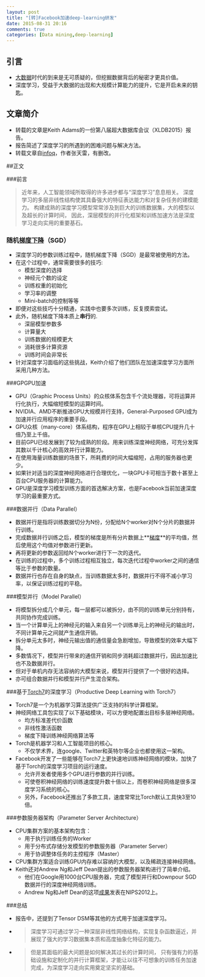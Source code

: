 ```yaml
---
layout: post
title: "[转]Facebook加速deep-learning研发"
date: 2015-08-31 20:16
comments: true
categories: [Data mining,deep-learning]
---
```

## 引言
 * [大数据][1]时代的到来是无可质疑的，但挖掘数据背后的秘密才更具价值。
 * 深度学习，受益于大数据的出现和大规模计算能力的提升，它是开启未来的钥匙。
 
## 文章简介
 * 转载的文章是Keith Adams的一份第八届超大数据库会议（XLDB2015）报告。
 * 报告简述了深度学习的所遇到的困难问题与解决方法。
 * 转载文章自[infoq][2]，作者张天雷，有删改。
<!-- more -->
##正文

###前言
>近年来，人工智能领域所取得的许多进步都与“深度学习”息息相关。
深度学习的多层非线性结构使其具备强大的特征表达能力和对复杂任务的建模能力。
构建成熟的深度学习模型常常涉及到巨大的训练数据集，大的模型以及超长的计算时间，
因此，深层模型的并行化框架和训练加速方法是深度学习走向实用的重要基石。

### 随机[梯度下降][3]（SGD）
 * 深度学习的参数训练过程中，随机梯度下降（SGD）是最常被使用的方法。
 * 在这个过程中，通常需要很多的技巧:
    * 模型深度的选择
    * 神经元个数的设定
    * 训练权重的初始化
    * 学习率的调整
    * Mini-batch的控制等等
 * 即便对这些技巧十分精通，实践中也要多次训练，反复摸索尝试。
 * 此外，随机梯度下降本质上**串行**的.
    * 深层模型参数多
    * 计算量大
    * 训练数据的规模更大
    * 消耗很多计算资源
    * 训练时间会非常长
 * 针对深度学习面临的这些挑战，Keith介绍了他们团队在加速深度学习方面所采用几种方法。

###GPGPU加速

* GPU（Graphic Process Units）的众核体系包含千个流处理器，可将运算并行化执行，大幅缩短模型的运算时间。
* NVIDIA、AMD不断推进GPU大规模并行支持，General-Purposed GPU成为加速并行应用程序的重要手段。
* GPU众核（many-core）体系结构，程序在GPU上相较于单核CPU提升几十倍乃至上千倍。
* 目前GPU已经发展到了较为成熟的阶段。用来训练深度神经网络，可充分发挥其数以千计核心的高效并行计算能力。
* 在使用海量训练数据的场景下，所耗费的时间大幅缩短，占用的服务器也更少。
* 如果针对适当的深度神经网络进行合理优化，一块GPU卡可相当于数十甚至上百台CPU服务器的计算能力。
* GPU是深度学习模型训练方面的首选解决方案，也是Facebook当前加速深度学习的最重要方式。


###数据并行（Data Parallel）

* 数据并行是指将训练数据切分为N份，分配给N个worker对N个分片的数据并行训练。
* 完成数据并行训练之后，模型的梯度是所有分片数据上**[梯度][4]**的平均值，然后使用这个均值对参数进行更新。
* 再将更新的参数返回给N个worker进行下一次的迭代。
* 在训练的过程中，多个训练过程相互独立，每次迭代过程中worker之间的通信等比于参数的数量。
* 数据并行也存在自身的缺点，当训练数据太多时，数据并行不得不减小学习率，以保证训练过程的平稳。

###模型并行（Model Parallel）

* 将模型拆分成几个单元，每一层都可以被拆分，由不同的训练单元分别持有，共同协作完成训练。
* 当一个计算单元上的神经元的输入来自另一个训练单元上的神经元的输出时，不同计算单元之间就产生通信开销。
* 拆分单元太多时，神经元输出值的通信量会急剧增加，导致模型的效率大幅下降。
* 多数情况下，模型并行带来的通信开销和同步消耗超过数据并行，因此加速比也不及数据并行。
* 但对于单机内存无法容纳的大模型来说，模型并行提供了一个很好的选择。
* 亦可组合数据并行和模型并行产生混合架构。

###基于[Torch7][5]的深度学习（Productive Deep Learning with Torch7）

* Torch7是一个为机器学习算法提供广泛支持的科学计算框架。
* 神经网络工具包实现了以下基础模块，可以方便地配置出目标多层神经网络。
    * 均方标准差代价函数
    * 非线性激活函数
    * 梯度下降训练神经网络算法等
* Torch是机器学习和人工智能项目的核心。
    * 不仅学术界，连google、Twitter和英特尔等企业也都使用这一架构。
* Facebook开发了一些能够在Torch7上更快速地训练神经网络的模块，加快了基于Torch的深度学习项目的运行速度。
    * 允许开发者使用多个GPU进行参数的并行训练。
    * 可使卷积神经网络的训练速度提升数十倍以上，而卷积神经网络是很多深度学习系统的核心。
    * 另外，Facebook还推出了多款工具，速度常常比Torch默认工具快3至10倍。

###参数服务器架构（Parameter Server Architecture）

* CPU集群方案的基本架构包含：
    * 用于执行训练任务的Worker
    * 用于分布式存储分发模型的参数服务器（Parameter Server）
    * 用于协调整体任务的主控程序（Master）
* CPU集群方案适合训练GPU内存难以容纳的大模型，以及稀疏连接神经网络。
* Keith还对Andrew Ng和Jeff Dean提出的参数服务器架构进行了简单介绍。
    * 他们在Google用1000台CPU服务器，完成了模型并行和Downpour SGD数据并行的深度神经网络训练。
    * Andrew Ng和Jeff Dean的这项[成果][6]发表在NIPS2012上。

###总结
* 报告中，还提到了Tensor DSM等其他的方式用于加速深度学习。
* > 深度学习可通过学习一种深层非线性网络结构，实现复杂函数逼近，并展现了强大的学习数据集本质和高度抽象化特征的能力。
* > 但是其面临的最大问题是如何解决其过长的计算时间，
只有强有力的基础设施和定制化的并行计算框架，才能让以往不可想象的训练任务加速完成，为深度学习走向实用奠定坚实的基础。


[1]:https://zh.wikipedia.org/wiki/%E5%A4%A7%E6%95%B8%E6%93%9A
[2]:http://www.infoq.com/cn/news/2015/07/facebook-accelerate-deep-learnin
[3]:https://zh.wikipedia.org/wiki/%E6%A2%AF%E5%BA%A6%E4%B8%8B%E9%99%8D%E6%B3%95
[4]:https://zh.wikipedia.org/wiki/%E6%A2%AF%E5%BA%A6
[5]:https://github.com/torch/torch7
[6]:http://papers.nips.cc/paper/4687-large-scale-distributed-deep-networks